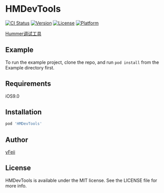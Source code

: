 # HMDevTools

[![CI Status](https://img.shields.io/travis/1486662452@qq.com/HMDevTools.svg?style=flat)](https://travis-ci.org/1486662452@qq.com/HMDevTools)
[![Version](https://img.shields.io/cocoapods/v/HMDevTools.svg?style=flat)](https://cocoapods.org/pods/HMDevTools)
[![License](https://img.shields.io/cocoapods/l/HMDevTools.svg?style=flat)](https://cocoapods.org/pods/HMDevTools)
[![Platform](https://img.shields.io/cocoapods/p/HMDevTools.svg?style=flat)](https://cocoapods.org/pods/HMDevTools)

[Hummer调试工具](https://github.com/didi/Hummer)
## Example

To run the example project, clone the repo, and run `pod install` from the Example directory first.

## Requirements
iOS9.0
## Installation

```ruby
pod 'HMDevTools'
```

## Author

[yFeii](https://github.com/yFeii)

## License

HMDevTools is available under the MIT license. See the LICENSE file for more info.

